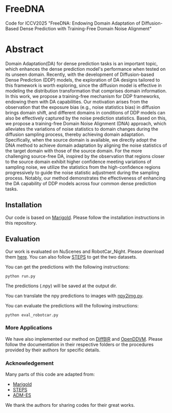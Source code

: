 # FreeDNA
Code for ICCV2025 "FreeDNA: Endowing Domain Adaptation of Diffusion-Based Dense Prediction with Training-Free Domain Noise Alignment"

# Abstract
Domain Adaptation(DA) for dense prediction tasks is an important topic, which enhances the dense prediction model's performance when tested on its unseen domain. Recently, with the development of Diffusion-based Dense Prediction (DDP) models, the exploration of DA designs tailored to this framework is worth exploring, since the diffusion model is effective in modeling the distribution transformation that comprises domain information. In this work, we propose a training-free mechanism for DDP frameworks, endowing them with DA capabilities. Our motivation arises from the observation that the exposure bias (e.g., noise statistics bias) in diffusion brings domain shift, and different domains in conditions of DDP models can also be effectively captured by the noise prediction statistics. Based on this, we propose a training-free Domain Noise Alignment (DNA) approach, which alleviates the variations of noise statistics to domain changes during the diffusion sampling process, thereby achieving domain adaptation. Specifically, when the source domain is available, we directly adopt the DNA method to achieve domain adaptation by aligning the noise statistics of the target domain with those of the source domain. For the more challenging source-free DA, inspired by the observation that regions closer to the source domain exhibit higher confidence meeting variations of sampling noise, we utilize the statistics from the high-confidence regions progressively to guide the noise statistic adjustment during the sampling process. Notably, our method demonstrates the effectiveness of enhancing the DA capability of DDP models across four common dense prediction tasks.

## Installation
Our code is based on [Marigold](https://github.com/prs-eth/Marigold). Please follow the installation instructions in this repository.

## Evaluation
Our work is evaluated on NuScenes and RobotCar_Night. Please download them [here](https://drive.google.com/drive/folders/1n2WsaGtB-tRiPyee-vAYF6Cd7EZr4RGe). You can also follow [STEPS](https://github.com/ucaszyp/STEPS) to get the two datasets.

You can get the predictions with the following instructions:
```
python run.py
```
The predictions (.npy) will be saved at the output dir.

You can translate the npy predictions to images with [npy2img.py](https://github.com/xuhang07/FreeDNA/blob/main/Marigold/npy2img.py).

You can evaluate the predictions will the following instructions:
```
python eval_robotcar.py
```

### More Applications
We have also implemented our method on [DiffBIR](https://github.com/XPixelGroup/DiffBIR) and [OpenDDVM](https://github.com/DQiaole/FlowDiffusion_pytorch). Please follow the documentation in their respective folders or the procedures provided by their authors for specific details.
### Acknowledgement

Many parts of this code are adapted from:

- [Marigold](https://github.com/prs-eth/Marigold)
- [STEPS](https://github.com/ucaszyp/STEPS)
- [ADM-ES](https://github.com/forever208/ADM-ES)

We thank the authors for sharing codes for their great works.
